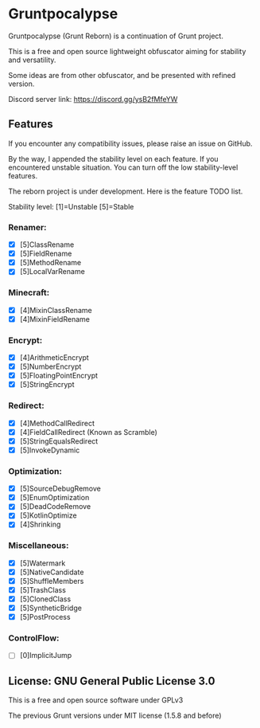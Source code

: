 # Gruntpocalypse

Gruntpocalypse (Grunt Reborn) is a continuation of Grunt project.

This is a free and open source lightweight obfuscator aiming for stability and versatility.

Some ideas are from other obfuscator, and be presented with refined version.

Discord server link: https://discord.gg/ysB2fMfeYW

## Features

If you encounter any compatibility issues, please raise an issue on GitHub.

By the way, I appended the stability level on each feature. If you encountered unstable situation. You can turn off the
low stability-level features.

The reborn project is under development. Here is the feature TODO list.

Stability level: [1]=Unstable [5]=Stable

### Renamer:

* [X] [5]ClassRename
* [X] [5]FieldRename
* [X] [5]MethodRename
* [X] [5]LocalVarRename

### Minecraft:

* [X] [4]MixinClassRename
* [X] [4]MixinFieldRename

### Encrypt:

* [X] [4]ArithmeticEncrypt
* [X] [5]NumberEncrypt
* [X] [5]FloatingPointEncrypt
* [X] [5]StringEncrypt

### Redirect:

* [X] [4]MethodCallRedirect
* [X] [4]FieldCallRedirect (Known as Scramble)
* [X] [5]StringEqualsRedirect
* [X] [5]InvokeDynamic

### Optimization:

* [X] [5]SourceDebugRemove
* [X] [5]EnumOptimization
* [X] [5]DeadCodeRemove
* [X] [5]KotlinOptimize
* [X] [4]Shrinking

### Miscellaneous:

* [X] [5]Watermark
* [X] [5]NativeCandidate
* [X] [5]ShuffleMembers
* [X] [5]TrashClass
* [X] [5]ClonedClass
* [X] [5]SyntheticBridge
* [X] [5]PostProcess

### ControlFlow:

* [ ] [0]ImplicitJump

## License: GNU General Public License 3.0

This is a free and open source software under GPLv3

The previous Grunt versions under MIT license (1.5.8 and before)
